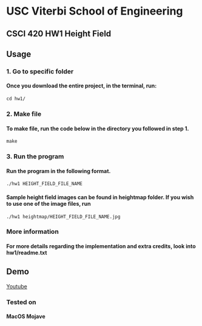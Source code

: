 # USC Viterbi School of Engineering
## CSCI 420 HW1 Height Field


## Usage
### 1. Go to specific folder
#### Once you download the entire project, in the terminal, run:
```
cd hw1/
```
### 2. Make file
#### To make file, run the code below in the directory you followed in step 1.
```
make
```
### 3. Run the program
#### Run the program in the following format.
```
./hw1 HEIGHT_FIELD_FILE_NAME
```
#### Sample height field images can be found in heightmap folder. If you wish to use one of the image files, run
```
./hw1 heightmap/HEIGHT_FIELD_FILE_NAME.jpg
```

### More information
#### For more details regarding the implementation and extra credits, look into hw1/readme.txt

## Demo
[Youtube](https://youtu.be/wbBuFvgzuMw)

### Tested on
#### MacOS Mojave
